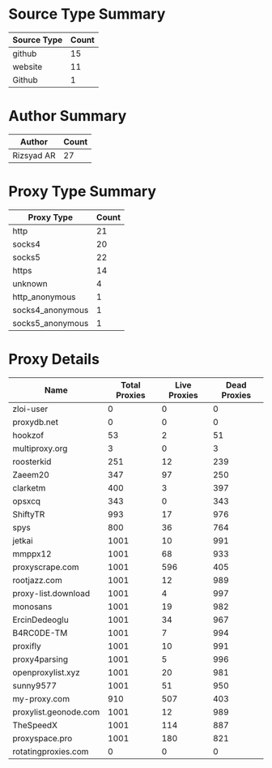 # Source Type Summary

| Source Type | Count |
|-------------|-------|
| github | 15 |
| website | 11 |
| Github | 1 |


# Author Summary

| Author | Count |
|--------|-------|
| Rizsyad AR | 27 |


# Proxy Type Summary

| Proxy Type | Count |
|------------|-------|
| http | 21 |
| socks4 | 20 |
| socks5 | 22 |
| https | 14 |
| unknown | 4 |
| http_anonymous | 1 |
| socks4_anonymous | 1 |
| socks5_anonymous | 1 |


# Proxy Details

| Name | Total Proxies | Live Proxies | Dead Proxies |
|------|---------------|--------------|---------------|
| zloi-user | 0 | 0 | 0 |
| proxydb.net | 0 | 0 | 0 |
| hookzof | 53 | 2 | 51 |
| multiproxy.org | 3 | 0 | 3 |
| roosterkid | 251 | 12 | 239 |
| Zaeem20 | 347 | 97 | 250 |
| clarketm | 400 | 3 | 397 |
| opsxcq | 343 | 0 | 343 |
| ShiftyTR | 993 | 17 | 976 |
| spys | 800 | 36 | 764 |
| jetkai | 1001 | 10 | 991 |
| mmppx12 | 1001 | 68 | 933 |
| proxyscrape.com | 1001 | 596 | 405 |
| rootjazz.com | 1001 | 12 | 989 |
| proxy-list.download | 1001 | 4 | 997 |
| monosans | 1001 | 19 | 982 |
| ErcinDedeoglu | 1001 | 34 | 967 |
| B4RC0DE-TM | 1001 | 7 | 994 |
| proxifly | 1001 | 10 | 991 |
| proxy4parsing | 1001 | 5 | 996 |
| openproxylist.xyz | 1001 | 20 | 981 |
| sunny9577 | 1001 | 51 | 950 |
| my-proxy.com | 910 | 507 | 403 |
| proxylist.geonode.com | 1001 | 12 | 989 |
| TheSpeedX | 1001 | 114 | 887 |
| proxyspace.pro | 1001 | 180 | 821 |
| rotatingproxies.com | 0 | 0 | 0 |
